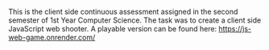 This is the client side continuous assessment assigned in the second semester of 1st Year Computer Science. The task was to create a client side JavaScript web shooter. A playable version can be found here: https://js-web-game.onrender.com/
